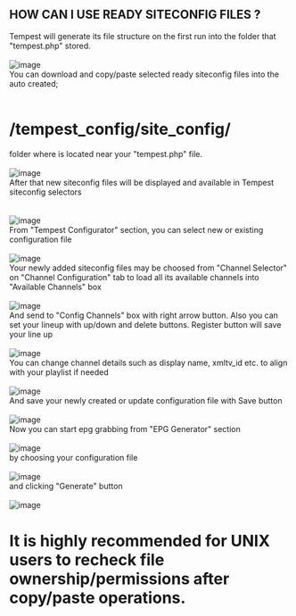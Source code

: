 ## HOW CAN I USE READY SITECONFIG FILES ?
Tempest will generate its file structure on the first run into the folder that "tempest.php" stored.<br><br>
![image](https://user-images.githubusercontent.com/97025515/153332196-b5716eb0-3f4a-4d16-b43e-9143e3ed7c4b.png)
<br>You can download and copy/paste selected ready siteconfig files into the auto created;<br><br>
# **/tempest_config/site_config/**<br>
folder where is located near your "tempest.php" file.<br><br>
![image](https://user-images.githubusercontent.com/97025515/153332672-91f20125-8196-48c8-8486-af0ed76c4145.png)
<br>After that new siteconfig files will be displayed and available in Tempest siteconfig selectors<br><br><br>
![image](https://user-images.githubusercontent.com/97025515/153333070-a26320c3-a9b1-4c8e-90c1-00935d2a5e4a.png)
<br>From "Tempest Configurator" section, you can select new or existing configuration file<br><br>
![image](https://user-images.githubusercontent.com/97025515/153348961-3d2172be-1f06-4fef-b2bb-2d00b290141d.png)
<br>Your newly added siteconfig files may be choosed from "Channel Selector" on "Channel Configuration" tab to load all its available channels into "Available Channels" box<br><br>
![image](https://user-images.githubusercontent.com/97025515/153347667-11c9c20c-548b-4c7f-a9a9-09baeb412cc1.png)
<br>And send to "Config Channels" box with right arrow button. Also you can set your lineup with up/down and delete buttons. Register button will save your line up<br><br>
![image](https://user-images.githubusercontent.com/97025515/153348385-25ea2194-9217-4edd-84d7-f313f39c86c2.png)
<br>You can change channel details such as display name, xmltv_id etc. to align with your playlist if needed<br><br>
![image](https://user-images.githubusercontent.com/97025515/153348614-7fd8d7de-5430-489d-993c-4a1a9760fa9f.png)
<br>And save your newly created or update configuration file with Save button<br><br>
![image](https://user-images.githubusercontent.com/97025515/153348760-d1eae1c9-4b54-4361-b7bd-87a6ce5b51c8.png)
<br>Now you can start epg grabbing from "EPG Generator" section<br><br>
![image](https://user-images.githubusercontent.com/97025515/153349867-9211f3d1-c0f6-40ce-8def-1c04dbdb0df4.png)
<br>by choosing your configuration file<br><br>
![image](https://user-images.githubusercontent.com/97025515/153349993-c66a6e89-ae04-418a-bf90-0bf14c673789.png)
<br>and clicking "Generate" button<br><br>
![image](https://user-images.githubusercontent.com/97025515/153350207-ad116470-9171-427d-9389-10a17c6599c6.png)

# It is highly recommended for UNIX users to recheck file ownership/permissions after copy/paste operations.
